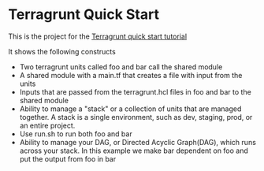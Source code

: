 # Terragrunt Quick Start

This is the project for the [Terragrunt quick start tutorial](https://terragrunt.gruntwork.io/docs/getting-started/quick-start/)

It shows the following constructs

- Two terragrunt units called foo and bar call the shared module
- A shared module with a main.tf that creates a file with input from the units
- Inputs that are passed from the terragrunt.hcl files in foo and bar to the shared module
- Ability to manage a "stack" or a collection of units that are managed together.  A stack is a single environment, such as dev, staging, prod, or an entire project.
- Use run.sh to run both foo and bar
- Ability to manage your DAG, or Directed Acyclic Graph(DAG), which runs across your stack. In this example we make bar dependent on foo and put the output from foo in bar